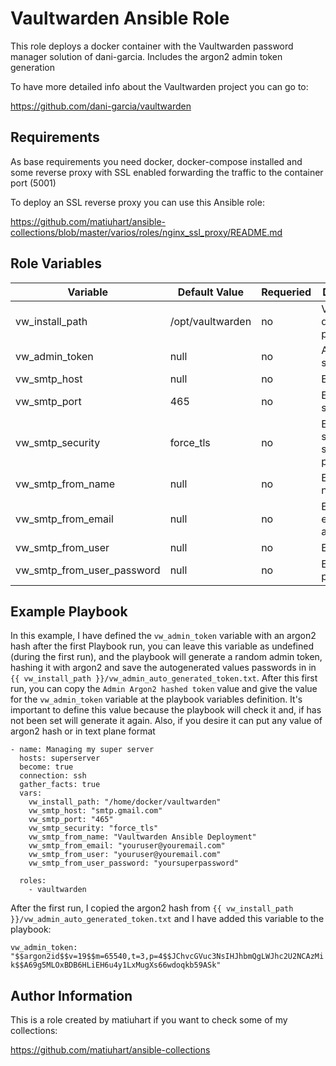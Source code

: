 Vaultwarden Ansible Role
=========

This role deploys a docker container with the Vaultwarden password manager solution of dani-garcia. Includes the argon2 admin token generation

To have more detailed info about the Vaultwarden project you can go to:

https://github.com/dani-garcia/vaultwarden

Requirements
------------

As base requirements you need docker, docker-compose installed and some reverse proxy with SSL enabled forwarding the traffic to the container port (5001)

To deploy an SSL reverse proxy you can use this Ansible role:

https://github.com/matiuhart/ansible-collections/blob/master/varios/roles/nginx_ssl_proxy/README.md

Role Variables
--------------

| Variable | Default Value | Requeried | Description |
| ----------- | ----------- | -------- | ----------- |
| vw_install_path | /opt/vaultwarden | no | Vaultwarden deployment path |
| vw_admin_token | null | no | Admin secret token |
| vw_smtp_host | null | no | Email server |
| vw_smtp_port | 465 | no | Email server smtp port |
| vw_smtp_security | force_tls | no | Email server smtp security protocol| 
| vw_smtp_from_name | null | no | Email from name |
| vw_smtp_from_email | null | no | Email from email address |
| vw_smtp_from_user | null | no | Email user |
| vw_smtp_from_user_password | null | no | Email password|

Example Playbook
----------------
In this example, I have defined the `vw_admin_token` variable with an argon2 hash after the first Playbook run, you can leave this variable as undefined (during the first run), and the playbook will generate a random admin token, hashing it with argon2 and save the autogenerated values passwords in in `{{ vw_install_path }}/vw_admin_auto_generated_token.txt`. After this first run, you can copy the `Admin Argon2 hashed token` value and give the value for the `vw_admin_token` variable at the playbook variables definition. It's important to define this value because the playbook will check it and, if has not been set will generate it again.
Also, if you desire it can put any value of argon2 hash or in text plane  format

```
- name: Managing my super server
  hosts: superserver
  become: true
  connection: ssh
  gather_facts: true
  vars:
    vw_install_path: "/home/docker/vaultwarden"
    vw_smtp_host: "smtp.gmail.com"
    vw_smtp_port: "465"
    vw_smtp_security: "force_tls"
    vw_smtp_from_name: "Vaultwarden Ansible Deployment"
    vw_smtp_from_email: "youruser@youremail.com"
    vw_smtp_from_user: "youruser@youremail.com"
    vw_smtp_from_user_password: "yoursuperpassword"

  roles:
    - vaultwarden
```

After the first run, I copied the argon2 hash from `{{ vw_install_path }}/vw_admin_auto_generated_token.txt` and I have added this variable to the playbook:

`vw_admin_token: "$$argon2id$$v=19$$m=65540,t=3,p=4$$JChvcGVuc3NsIHJhbmQgLWJhc2U2NCAzMik$$A69g5MLOxBDB6HLiEH6u4y1LxMugXs66wdoqkb59ASk" `


Author Information
------------------
This is a role created by matiuhart if you want to check some of my collections:

https://github.com/matiuhart/ansible-collections
